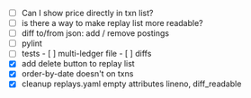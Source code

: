 

- [ ] Can I show price directly in txn list?
- [ ] is there a way to make replay list more readable?
- [ ] diff to/from json: add / remove postings
- [ ] pylint
- [ ] tests
      - [ ] multi-ledger file
      - [ ] diffs
- [x] add delete button to replay list
- [x] order-by-date doesn't on txns
- [x] cleanup replays.yaml empty attributes lineno, diff_readable

